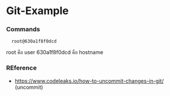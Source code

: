 # Git-Example

### Commands

      root@630a1f8f0dcd 
   
root คือ user
630a1f8f0dcd คือ hostname
   

### REference

- https://www.codeleaks.io/how-to-uncommit-changes-in-git/ (uncommit)


